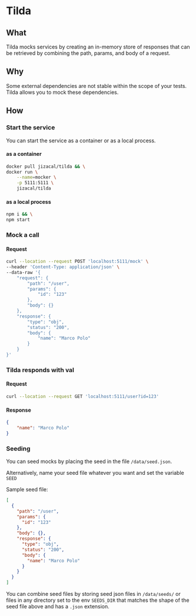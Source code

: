 # Tilda

## What
Tilda mocks services by creating an in-memory store of responses that can be retrieved by combining the path, params, and body of a request.

## Why
Some external dependencies are not stable within the scope of your tests. Tilda allows you to mock these dependencies.

## How
### Start the service
You can start the service as a container or as a local process.
#### **as a container**
``` bash
docker pull jizacal/tilda && \
docker run \
    --name=mocker \
    -p 5111:5111 \
    jizacal/tilda
```

#### **as a local process**
``` bash
npm i && \
npm start
```

### Mock a call
#### **Request**
``` bash
curl --location --request POST 'localhost:5111/mock' \
--header 'Content-Type: application/json' \
--data-raw '{
    "request": {
        "path": "/user",
        "params": {
            "id": "123"
        },
        "body": {}
    },
    "response": {
        "type": "obj",
        "status": "200",
        "body": {
            "name": "Marco Polo"
        }
    }
}'
```

### Tilda responds with val
#### **Request**
``` bash
curl --location --request GET 'localhost:5111/user?id=123'
```
#### Response
``` json
{
    "name": "Marco Polo"
}
```
### Seeding
You can seed mocks by placing the seed in the file `/data/seed.json`.

Alternatively, name your seed file whatever you want and set the variable `SEED`

Sample seed file:
```json
[
  {
    "path": "/user",
    "params": {
      "id": "123"
    },
    "body": {},
    "response": {
      "type": "obj",
      "status": "200",
      "body": {
        "name": "Marco Polo"
      }
    }
  }
]
```

You can combine seed files by storing seed json files in `/data/seeds/` or files in any directory set to the env `SEEDS_DIR` that matches the shape of the seed file above and has a `.json` extension.
